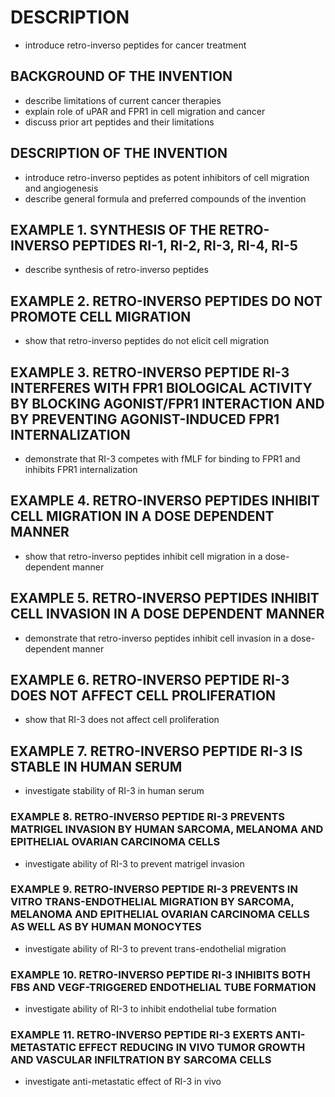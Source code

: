 # DESCRIPTION

- introduce retro-inverso peptides for cancer treatment

## BACKGROUND OF THE INVENTION

- describe limitations of current cancer therapies
- explain role of uPAR and FPR1 in cell migration and cancer
- discuss prior art peptides and their limitations

## DESCRIPTION OF THE INVENTION

- introduce retro-inverso peptides as potent inhibitors of cell migration and angiogenesis
- describe general formula and preferred compounds of the invention

## EXAMPLE 1. SYNTHESIS OF THE RETRO-INVERSO PEPTIDES RI-1, RI-2, RI-3, RI-4, RI-5

- describe synthesis of retro-inverso peptides

## EXAMPLE 2. RETRO-INVERSO PEPTIDES DO NOT PROMOTE CELL MIGRATION

- show that retro-inverso peptides do not elicit cell migration

## EXAMPLE 3. RETRO-INVERSO PEPTIDE RI-3 INTERFERES WITH FPR1 BIOLOGICAL ACTIVITY BY BLOCKING AGONIST/FPR1 INTERACTION AND BY PREVENTING AGONIST-INDUCED FPR1 INTERNALIZATION

- demonstrate that RI-3 competes with fMLF for binding to FPR1 and inhibits FPR1 internalization

## EXAMPLE 4. RETRO-INVERSO PEPTIDES INHIBIT CELL MIGRATION IN A DOSE DEPENDENT MANNER

- show that retro-inverso peptides inhibit cell migration in a dose-dependent manner

## EXAMPLE 5. RETRO-INVERSO PEPTIDES INHIBIT CELL INVASION IN A DOSE DEPENDENT MANNER

- demonstrate that retro-inverso peptides inhibit cell invasion in a dose-dependent manner

## EXAMPLE 6. RETRO-INVERSO PEPTIDE RI-3 DOES NOT AFFECT CELL PROLIFERATION

- show that RI-3 does not affect cell proliferation

## EXAMPLE 7. RETRO-INVERSO PEPTIDE RI-3 IS STABLE IN HUMAN SERUM

- investigate stability of RI-3 in human serum

### EXAMPLE 8. RETRO-INVERSO PEPTIDE RI-3 PREVENTS MATRIGEL INVASION BY HUMAN SARCOMA, MELANOMA AND EPITHELIAL OVARIAN CARCINOMA CELLS

- investigate ability of RI-3 to prevent matrigel invasion

### EXAMPLE 9. RETRO-INVERSO PEPTIDE RI-3 PREVENTS IN VITRO TRANS-ENDOTHELIAL MIGRATION BY SARCOMA, MELANOMA AND EPITHELIAL OVARIAN CARCINOMA CELLS AS WELL AS BY HUMAN MONOCYTES

- investigate ability of RI-3 to prevent trans-endothelial migration

### EXAMPLE 10. RETRO-INVERSO PEPTIDE RI-3 INHIBITS BOTH FBS AND VEGF-TRIGGERED ENDOTHELIAL TUBE FORMATION

- investigate ability of RI-3 to inhibit endothelial tube formation

### EXAMPLE 11. RETRO-INVERSO PEPTIDE RI-3 EXERTS ANTI-METASTATIC EFFECT REDUCING IN VIVO TUMOR GROWTH AND VASCULAR INFILTRATION BY SARCOMA CELLS

- investigate anti-metastatic effect of RI-3 in vivo

